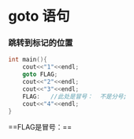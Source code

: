 # goto 语句

### 跳转到标记的位置

```c++
int main(){
    cout<<"1"<<endl;
    goto FLAG;
    cout<<"2"<<endl;
    cout<<"3"<<endl;
    FLAG:   //此处是冒号：  不是分号;
    cout<<"4"<<endl;
}
```

==FLAG是冒号：==